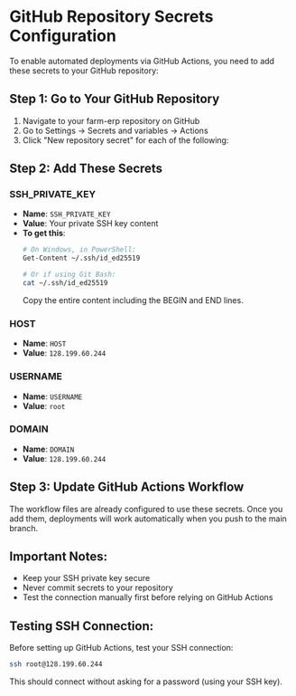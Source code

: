 # GitHub Repository Secrets Configuration

To enable automated deployments via GitHub Actions, you need to add these secrets to your GitHub repository:

## Step 1: Go to Your GitHub Repository
1. Navigate to your farm-erp repository on GitHub
2. Go to Settings → Secrets and variables → Actions
3. Click "New repository secret" for each of the following:

## Step 2: Add These Secrets

### SSH_PRIVATE_KEY
- **Name**: `SSH_PRIVATE_KEY`
- **Value**: Your private SSH key content
- **To get this**: 
  ```bash
  # On Windows, in PowerShell:
  Get-Content ~/.ssh/id_ed25519
  
  # Or if using Git Bash:
  cat ~/.ssh/id_ed25519
  ```
  Copy the entire content including the BEGIN and END lines.

### HOST
- **Name**: `HOST`
- **Value**: `128.199.60.244`

### USERNAME
- **Name**: `USERNAME` 
- **Value**: `root`

### DOMAIN
- **Name**: `DOMAIN`
- **Value**: `128.199.60.244`

## Step 3: Update GitHub Actions Workflow

The workflow files are already configured to use these secrets. Once you add them, deployments will work automatically when you push to the main branch.

## Important Notes:
- Keep your SSH private key secure
- Never commit secrets to your repository
- Test the connection manually first before relying on GitHub Actions

## Testing SSH Connection:
Before setting up GitHub Actions, test your SSH connection:

```bash
ssh root@128.199.60.244
```

This should connect without asking for a password (using your SSH key).